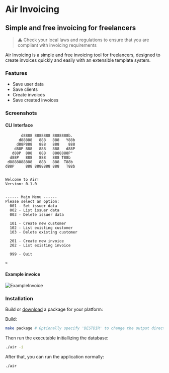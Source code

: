 # Air Invoicing
## Simple and free invoicing for freelancers

> ⚠️ Check your local laws and regulations to ensure that you are compliant with invoicing requirements

Air Invoicing is a simple and free invoicing tool for freelancers, designed to create invoices quickly and easily with an extensible template system.

### Features
- Save user data
- Save clients
- Create invoices
- Save created invoices

### Screenshots

#### CLI Interface

```
       d8888 8888888 8888888b.  
      d88888   888   888   Y88b 
     d88P888   888   888    888 
    d88P 888   888   888   d88P 
   d88P  888   888   8888888P"  
  d88P   888   888   888 T88b   
 d8888888888   888   888  T88b  
d88P     888 8888888 888   T88b 


Welcome to Air!
Version: 0.1.0 


------ Main Menu ------
Please select an option:
  001 - Set issuer data
  002 - List issuer data
  003 - Delete issuer data
  
  101 - Create new customer
  102 - List existing customer
  103 - Delete existing customer
  
  201 - Create new invoice
  202 - List existing invoice
  
  999 - Quit

> 
```

#### Example invoice

![ExampleInvoice](https://github.com/user-attachments/assets/6e1b9d40-077e-4e0b-ad4a-24274e9c5fbe)

### Installation

Build or [download](https://github.com/RLado/Air/releases) a package for your platform:

Build:
```bash
make package # Optionally specify 'DESTDIR' to change the output directory
```

Then run the executable initiallizing the database:
```bash
./air -i
```

After that, you can run the application normally:
```bash
./air
```
